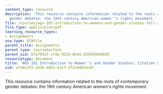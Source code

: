 ```yaml
---
content_type: resource
description: 'This resource contains information related to the roots of contemporary
  gender debates: the 19th century American women''s rights movement.'
file: /courses/wgs-101-introduction-to-womens-and-gender-studies-fall-2014/a7a0c25526d5b855b1c72f2cb9b7ec07_MITWGS_101F14_Citations.pdf
file_type: application/pdf
learning_resource_types:
- Assignments
ocw_type: OCWFile
parent_title: Assignments
parent_type: CourseSection
parent_uid: b7af93a7-cfda-9224-0541-d3559584db59
resourcetype: Document
title: 'WGS.101 Introduction to Women''s and Gender Studies: Citation Style for Essays'
uid: a7a0c255-26d5-b855-b1c7-2f2cb9b7ec07
---
```

This resource contains information related to the roots of contemporary gender debates: the 19th century American women's rights movement.